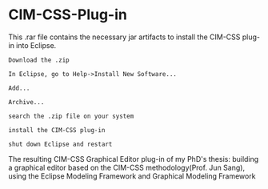 # CIM-CSS-Plug-in


This .rar file contains the necessary jar artifacts to install the CIM-CSS plug-in into Eclipse.

    Download the .zip

    In Eclipse, go to Help->Install New Software...

    Add...

    Archive...

    search the .zip file on your system

    install the CIM-CSS plug-in

    shut down Eclipse and restart


The resulting CIM-CSS Graphical Editor plug-in of my PhD's thesis: building a graphical editor based on the CIM-CSS methodology(Prof. Jun Sang), using the Eclipse Modeling Framework and Graphical Modeling Framework
